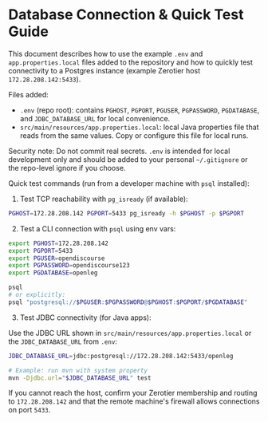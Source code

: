 # Database Connection & Quick Test Guide

This document describes how to use the example `.env` and `app.properties.local` files added to the repository and how to quickly test connectivity to a Postgres instance (example Zerotier host `172.28.208.142:5433`).

Files added:
- `.env` (repo root): contains `PGHOST`, `PGPORT`, `PGUSER`, `PGPASSWORD`, `PGDATABASE`, and `JDBC_DATABASE_URL` for local convenience.
- `src/main/resources/app.properties.local`: local Java properties file that reads from the same values. Copy or configure this file for local runs.

Security note: Do not commit real secrets. `.env` is intended for local development only and should be added to your personal `~/.gitignore` or the repo-level ignore if you choose.

Quick test commands (run from a developer machine with `psql` installed):

1) Test TCP reachability with `pg_isready` (if available):

```bash
PGHOST=172.28.208.142 PGPORT=5433 pg_isready -h $PGHOST -p $PGPORT
```

2) Test a CLI connection with `psql` using env vars:

```bash
export PGHOST=172.28.208.142
export PGPORT=5433
export PGUSER=opendiscourse
export PGPASSWORD=opendiscourse123
export PGDATABASE=openleg

psql
# or explicitly:
psql "postgresql://$PGUSER:$PGPASSWORD@$PGHOST:$PGPORT/$PGDATABASE"
```

3) Test JDBC connectivity (for Java apps):

Use the JDBC URL shown in `src/main/resources/app.properties.local` or the `JDBC_DATABASE_URL` from `.env`:

```bash
JDBC_DATABASE_URL=jdbc:postgresql://172.28.208.142:5433/openleg

# Example: run mvn with system property
mvn -Djdbc.url="$JDBC_DATABASE_URL" test
```

If you cannot reach the host, confirm your Zerotier membership and routing to `172.28.208.142` and that the remote machine's firewall allows connections on port `5433`.
